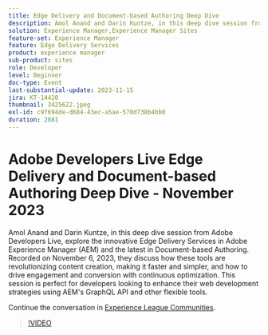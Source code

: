 ```yaml
---
title: Edge Delivery and Document-based Authoring Deep Dive
description: Amol Anand and Darin Kuntze, in this deep dive session from Adobe Developers Live, explore the innovative Edge Delivery Services in Adobe Experience Manager (AEM) and the latest in Document-based Authoring. Recorded on November 6, 2023, they discuss how these tools are revolutionizing content creation, making it faster and simpler, and how to drive engagement and conversion with continuous optimization. This session is perfect for developers looking to enhance their web development strategies using AEM's GraphQL API and other flexible tools.
solution: Experience Manager,Experience Manager Sites
feature-set: Experience Manager
feature: Edge Delivery Services
product: experience manager
sub-product: sites
role: Developer
level: Beginner
doc-type: Event
last-substantial-update: 2023-11-15
jira: KT-14420
thumbnail: 3425622.jpeg
exl-id: c9f694de-d684-43ec-a5ae-570d738b4bb0
duration: 2881
---
```

# Adobe Developers Live Edge Delivery and Document-based Authoring Deep Dive - November 2023

Amol Anand and Darin Kuntze, in this deep dive session from Adobe Developers Live, explore the innovative Edge Delivery Services in Adobe Experience Manager (AEM) and the latest in Document-based Authoring. Recorded on November 6, 2023, they discuss how these tools are revolutionizing content creation, making it faster and simpler, and how to drive engagement and conversion with continuous optimization. This session is perfect for developers looking to enhance their web development strategies using AEM's GraphQL API and other flexible tools.

Continue the conversation in [Experience League Communities](https://adobe.ly/46KMTsh).

>[!VIDEO](https://video.tv.adobe.com/v/3425622/?learn=on)

